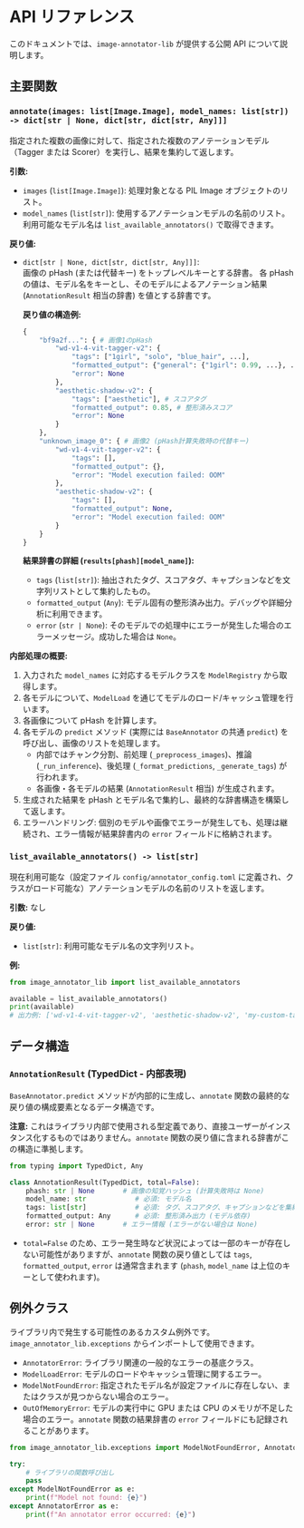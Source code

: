 # API リファレンス

このドキュメントでは、`image-annotator-lib` が提供する公開 API について説明します。

## 主要関数

### `annotate(images: list[Image.Image], model_names: list[str]) -> dict[str | None, dict[str, dict[str, Any]]]`

指定された複数の画像に対して、指定された複数のアノテーションモデル（Tagger または Scorer）を実行し、結果を集約して返します。

**引数:**

- `images` (`list[Image.Image]`): 処理対象となる PIL Image オブジェクトのリスト。
- `model_names` (`list[str]`): 使用するアノテーションモデルの名前のリスト。利用可能なモデル名は `list_available_annotators()` で取得できます。

**戻り値:**

- `dict[str | None, dict[str, dict[str, Any]]]`:\
  画像の pHash (または代替キー) をトップレベルキーとする辞書。
  各 pHash の値は、モデル名をキーとし、そのモデルによるアノテーション結果 (`AnnotationResult` 相当の辞書) を値とする辞書です。

  **戻り値の構造例:**

  ```python
  {
      "bf9a2f...": { # 画像1のpHash
          "wd-v1-4-vit-tagger-v2": {
              "tags": ["1girl", "solo", "blue_hair", ...],
              "formatted_output": {"general": {"1girl": 0.99, ...}, ...},
              "error": None
          },
          "aesthetic-shadow-v2": {
              "tags": ["aesthetic"], # スコアタグ
              "formatted_output": 0.85, # 整形済みスコア
              "error": None
          }
      },
      "unknown_image_0": { # 画像2 (pHash計算失敗時の代替キー)
          "wd-v1-4-vit-tagger-v2": {
              "tags": [],
              "formatted_output": {},
              "error": "Model execution failed: OOM"
          },
          "aesthetic-shadow-v2": {
              "tags": [],
              "formatted_output": None,
              "error": "Model execution failed: OOM"
          }
      }
  }
  ```

  **結果辞書の詳細 (`results[phash][model_name]`):**

  - `tags` (`list[str]`): 抽出されたタグ、スコアタグ、キャプションなどを文字列リストとして集約したもの。
  - `formatted_output` (`Any`): モデル固有の整形済み出力。デバッグや詳細分析に利用できます。
  - `error` (`str | None`): そのモデルでの処理中にエラーが発生した場合のエラーメッセージ。成功した場合は `None`。

**内部処理の概要:**

1.  入力された `model_names` に対応するモデルクラスを `ModelRegistry` から取得します。
2.  各モデルについて、`ModelLoad` を通じてモデルのロード/キャッシュ管理を行います。
3.  各画像について pHash を計算します。
4.  各モデルの `predict` メソッド (実際には `BaseAnnotator` の共通 `predict`) を呼び出し、画像のリストを処理します。
    - 内部ではチャンク分割、前処理 (`_preprocess_images`)、推論 (`_run_inference`)、後処理 (`_format_predictions`, `_generate_tags`) が行われます。
    - 各画像・各モデルの結果 (`AnnotationResult` 相当) が生成されます。
5.  生成された結果を pHash とモデル名で集約し、最終的な辞書構造を構築して返します。
6.  エラーハンドリング: 個別のモデルや画像でエラーが発生しても、処理は継続され、エラー情報が結果辞書内の `error` フィールドに格納されます。

### `list_available_annotators() -> list[str]`

現在利用可能な（設定ファイル `config/annotator_config.toml` に定義され、クラスがロード可能な）アノテーションモデルの名前のリストを返します。

**引数:** なし

**戻り値:**

- `list[str]`: 利用可能なモデル名の文字列リスト。

**例:**

```python
from image_annotator_lib import list_available_annotators

available = list_available_annotators()
print(available)
# 出力例: ['wd-v1-4-vit-tagger-v2', 'aesthetic-shadow-v2', 'my-custom-tagger']
```

## データ構造

### `AnnotationResult` (TypedDict - 内部表現)

`BaseAnnotator.predict` メソッドが内部的に生成し、`annotate` 関数の最終的な戻り値の構成要素となるデータ構造です。

**注意:** これはライブラリ内部で使用される型定義であり、直接ユーザーがインスタンス化するものではありません。`annotate` 関数の戻り値に含まれる辞書がこの構造に準拠します。

```python
from typing import TypedDict, Any

class AnnotationResult(TypedDict, total=False):
    phash: str | None       # 画像の知覚ハッシュ (計算失敗時は None)
    model_name: str            # 必須: モデル名
    tags: list[str]            # 必須: タグ、スコアタグ、キャプションなどを集約したリスト
    formatted_output: Any      # 必須: 整形済み出力 (モデル依存)
    error: str | None       # エラー情報 (エラーがない場合は None)
```

- `total=False` のため、エラー発生時など状況によっては一部のキーが存在しない可能性がありますが、`annotate` 関数の戻り値としては `tags`, `formatted_output`, `error` は通常含まれます (`phash`, `model_name` は上位のキーとして使われます)。

## 例外クラス

ライブラリ内で発生する可能性のあるカスタム例外です。`image_annotator_lib.exceptions` からインポートして使用できます。

- `AnnotatorError`: ライブラリ関連の一般的なエラーの基底クラス。
- `ModelLoadError`: モデルのロードやキャッシュ管理に関するエラー。
- `ModelNotFoundError`: 指定されたモデル名が設定ファイルに存在しない、またはクラスが見つからない場合のエラー。
- `OutOfMemoryError`: モデルの実行中に GPU または CPU のメモリが不足した場合のエラー。`annotate` 関数の結果辞書の `error` フィールドにも記録されることがあります。

```python
from image_annotator_lib.exceptions import ModelNotFoundError, AnnotatorError

try:
    # ライブラリの関数呼び出し
    pass
except ModelNotFoundError as e:
    print(f"Model not found: {e}")
except AnnotatorError as e:
    print(f"An annotator error occurred: {e}")
```
